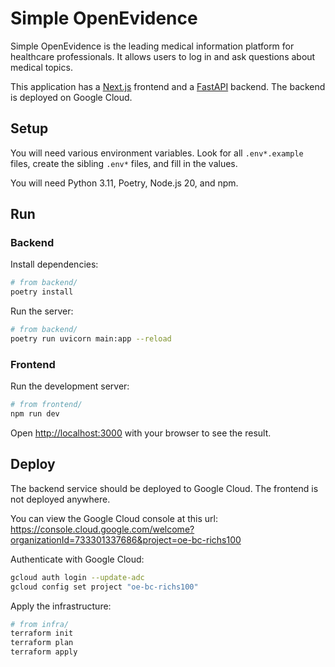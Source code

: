 # Simple OpenEvidence

Simple OpenEvidence is the leading medical information platform for healthcare professionals. It allows users to log in and ask questions about medical topics.

This application has a [Next.js](https://nextjs.org/) frontend and a [FastAPI](https://fastapi.tiangolo.com/) backend. The backend is deployed on Google Cloud.

## Setup

You will need various environment variables. Look for all `.env*.example` files, create the sibling `.env*` files, and fill in the values.

You will need Python 3.11, Poetry, Node.js 20, and npm.

## Run

### Backend

Install dependencies:

```sh
# from backend/
poetry install
```

Run the server:

```sh
# from backend/
poetry run uvicorn main:app --reload
```

### Frontend

Run the development server:

```bash
# from frontend/
npm run dev
```

Open [http://localhost:3000](http://localhost:3000) with your browser to see the result.

## Deploy

The backend service should be deployed to Google Cloud. The frontend is not deployed anywhere.

You can view the Google Cloud console at this url: https://console.cloud.google.com/welcome?organizationId=733301337686&project=oe-bc-richs100

Authenticate with Google Cloud:

```sh
gcloud auth login --update-adc
gcloud config set project "oe-bc-richs100"
```

Apply the infrastructure:

```sh
# from infra/
terraform init
terraform plan
terraform apply
```
